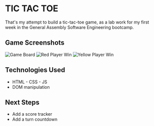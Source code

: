 # TIC TAC TOE

That's my attempt to build a tic-tac-toe game, as a lab work for my first week in the General Assembly Software Engineering bootcamp.

## Game Screenshots

![Game Board](https://github.com/reddyfede/tic-tac-toe/assets/106488356/a36bfe88-ccd0-4ebb-bca1-3dd4202372df) ![Red Player Win](https://github.com/reddyfede/tic-tac-toe/assets/106488356/c9f6fec6-c3af-4034-ab96-3888bf6fdcee) ![Yellow Player Win](https://github.com/reddyfede/tic-tac-toe/assets/106488356/c8d618ff-8b22-4a7f-81f3-117d47c2ab51)

## Technologies Used

- HTML - CSS - JS
- DOM manipulation

## Next Steps

- Add a score tracker
- Add a turn countdown
